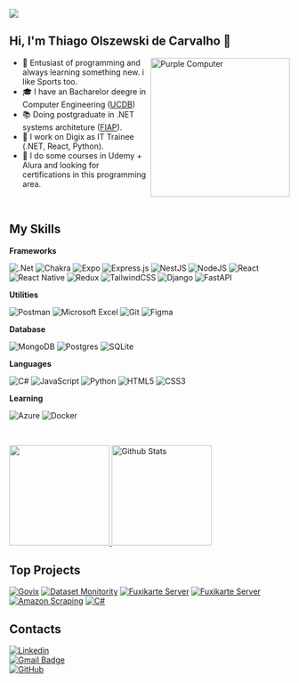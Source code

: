 ![](https://komarev.com/ghpvc/?username=olszewskioc&color=006bff&style=for-the-badge)



## Hi, I'm Thiago Olszewski de Carvalho 👋
<img src="https://raw.githubusercontent.com/MicaelliMedeiros/micaellimedeiros/master/image/computer-illustration.png" alt="Purple Computer" min-width="250px" max-width="250px" width="250px" align="right">

- 🤔 Entusiast of programming and always learning something new. i like Sports too.
- 🎓 I have an Bacharelor deegre in Computer Engineering ([UCDB](https://site.ucdb.br/))
- 📚 Doing postgraduate in .NET systems architeture ([FIAP](https://www.fiap.com.br/)).
- 💼 I work on Digix as IT Trainee (.NET, React, Python).
- 🌱 I do some courses in Udemy + Alura and looking for certifications in this programming area.

</br>

## My Skills

**Frameworks**

![.Net](https://img.shields.io/badge/.NET-5C2D91?style=for-the-badge&logo=.net&logoColor=white) ![Chakra](https://img.shields.io/badge/chakra-%234ED1C5.svg?style=for-the-badge&logo=chakraui&logoColor=white) ![Expo](https://img.shields.io/badge/expo-1C1E24?style=for-the-badge&logo=expo&logoColor=#D04A37) ![Express.js](https://img.shields.io/badge/express.js-%23404d59.svg?style=for-the-badge&logo=express&logoColor=%2361DAFB) ![NestJS](https://img.shields.io/badge/nestjs-%23E0234E.svg?style=for-the-badge&logo=nestjs&logoColor=white) ![NodeJS](https://img.shields.io/badge/node.js-6DA55F?style=for-the-badge&logo=node.js&logoColor=white)
![React](https://img.shields.io/badge/react-%2320232a.svg?style=for-the-badge&logo=react&logoColor=%2361DAFB) ![React Native](https://img.shields.io/badge/react_native-%2320232a.svg?style=for-the-badge&logo=react&logoColor=%2361DAFB) ![Redux](https://img.shields.io/badge/redux-%23593d88.svg?style=for-the-badge&logo=redux&logoColor=white) ![TailwindCSS](https://img.shields.io/badge/tailwindcss-%2338B2AC.svg?style=for-the-badge&logo=tailwind-css&logoColor=white) ![Django](https://img.shields.io/badge/django-%23092E20.svg?style=for-the-badge&logo=django&logoColor=white) ![FastAPI](https://img.shields.io/badge/FastAPI-005571?style=for-the-badge&logo=fastapi)

**Utilities**

![Postman](https://img.shields.io/badge/Postman-FF6C37?style=for-the-badge&logo=postman&logoColor=white) ![Microsoft Excel](https://img.shields.io/badge/Microsoft_Excel-217346?style=for-the-badge&logo=microsoft-excel&logoColor=white) 	![Git](https://img.shields.io/badge/git-%23F05033.svg?style=for-the-badge&logo=git&logoColor=white) ![Figma](https://img.shields.io/badge/figma-%23F24E1E.svg?style=for-the-badge&logo=figma&logoColor=white)

**Database**

![MongoDB](https://img.shields.io/badge/MongoDB-%234ea94b.svg?style=for-the-badge&logo=mongodb&logoColor=white) ![Postgres](https://img.shields.io/badge/postgres-%23316192.svg?style=for-the-badge&logo=postgresql&logoColor=white) ![SQLite](https://img.shields.io/badge/sqlite-%2307405e.svg?style=for-the-badge&logo=sqlite&logoColor=white)

**Languages**

![C#](https://img.shields.io/badge/c%23-%23239120.svg?style=for-the-badge&logo=csharp&logoColor=white) ![JavaScript](https://img.shields.io/badge/javascript-%23323330.svg?style=for-the-badge&logo=javascript&logoColor=%23F7DF1E) ![Python](https://img.shields.io/badge/python-3670A0?style=for-the-badge&logo=python&logoColor=ffdd54) ![HTML5](https://img.shields.io/badge/html5-%23E34F26.svg?style=for-the-badge&logo=html5&logoColor=white) ![CSS3](https://img.shields.io/badge/css3-%231572B6.svg?style=for-the-badge&logo=css3&logoColor=white) 

**Learning**

![Azure](https://img.shields.io/badge/Microsoft%20Azure-0089D6?style=for-the-badge&logo=msazure&logoColor=white) ![Docker](https://img.shields.io/badge/docker-%230db7ed.svg?style=for-the-badge&logo=docker&logoColor=white)

<br/>
<p>
  <a href="https://github.com/olszewskioc" title="Perfil do Thiago">
  <img height="180em" src="https://github-readme-stats.vercel.app/api?username=olszewskioc&theme=dracula&show_icons=true" />
</a>
<a>
  <img height="180em" src="https://github-readme-stats.vercel.app/api/top-langs/?username=olszewskioc&theme=dracula&hide_border=false&include_all_commits=true&count_private=true&layout=compact" alt="Github Stats"/>
</a>
</p>

## Top Projects
[![Govix](https://github-readme-stats.vercel.app/api/pin/?username=olszewskioc&repo=govix)](https://github.com/olszewskioc/govix) [![Dataset Monitority](https://github-readme-stats.vercel.app/api/pin/?username=olszewskioc&repo=DatasetMonitority)](https://github.com/olszewskioc/DatasetMonitority) [![Fuxikarte Server](https://github-readme-stats.vercel.app/api/pin/?username=olszewskioc&repo=Fuxikarte-Server)](https://github.com/olszewskioc/Fuxikarte-Server)  [![Fuxikarte Server](https://github-readme-stats.vercel.app/api/pin/?username=olszewskioc&repo=Fuxikarte-Client)](https://github.com/olszewskioc/Fuxikarte-Client)  [![Amazon Scraping](https://github-readme-stats.vercel.app/api/pin/?username=olszewskioc&repo=amazon-scraping)](https://github.com/olszewskioc/amazon-scraping)  [![C#](https://github-readme-stats.vercel.app/api/pin/?username=olszewskioc&repo=c-sharp)](https://github.com/olszewskioc/c-sharp)

## Contacts

[![Linkedin](https://img.shields.io/badge/-Thiago-blue?style=for-the-badge&logo=Linkedin&logoColor=white&link=https://www.linkedin.com/in/thiago-olszewski-800385213/)](https://www.linkedin.com/in/thiago-olszewski-800385213/) </br>
[![Gmail Badge](https://img.shields.io/badge/-thiago.olszewskioc@gmail.com-D14836?style=for-the-badge&logo=Gmail&logoColor=white&link=mailto:thiago.olszewskioc@gmail.com)](mailto:thiago.olszewskioc@gmail.com) </br>
[![GitHub](https://img.shields.io/github/followers/olszewskioc?label=follow&style=for-the-badge&logo=github)](https://github.com/olszewskioc) </br>
